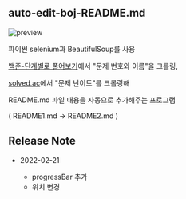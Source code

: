 ## auto-edit-boj-README.md

![preview](https://i.imgur.com/iqmtoCt.png)

파이썬 selenium과 BeautifulSoup를 사용

[백준-단계별로 풀어보기](https://www.acmicpc.net/step)에서 "문제 번호와 이름"을 크롤링,

[solved.ac](https://solved.ac/)에서 "문제 난이도"를 크롤링해

README.md 파일 내용을 자동으로 추가해주는 프로그램

( README1.md -> README2.md )

## Release Note

* 2022-02-21

  * progressBar 추가
  * 위치 변경

